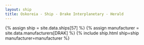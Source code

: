 ```yaml
---
layout: ship
title: Oskoreia - Ship - Drake Interplanetary - Herald
---
```

{% assign ship = site.data.ships[57] %}
{% assign manufacturer = site.data.manufacturers[DRAK] %}
{% include ship.html ship=ship manufacturer=manufacturer %}
